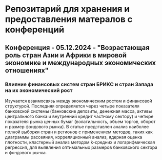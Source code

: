 # Репозитарий для хранения и предоставления матералов с конференций

## Конференция - 05.12.2024 - "Возрастающая роль стран Азии и Африки в мировой экономике и международных экономических отношениях"

### Влияние финансовых систем стран БРИКС и стран Запада на их экономический рост

Изучается взаимосвязь между экономическим ростом и финансовой структурой. Последняя определяется через четыре показателя банковской системы (банковские депозиты, денежная масса, активы центрального банка и внутренний кредит частному сектору) и четыре показателя рынка ценных бумаг (волатильность, объем торгов, оборот и размер фондового рынка). В статье представлен анализ наиболее полной выборки стран и регионов с применением методов, таких как диаграммы рассеяния, корреляционный анализ, ядерная оценка плотности, кластерный анализ методом k-средних и логарифмическая регрессия, для выявления оптимальных размеров банковского сектора и фондового рынка.
